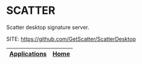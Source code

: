 # SCATTER
 
 Scatter desktop signature server.
 
 SITE: https://github.com/GetScatter/ScatterDesktop

 | [Applications](https://portable-linux-apps.github.io/apps.html) | [Home](https://portable-linux-apps.github.io)
 | --- | --- |
